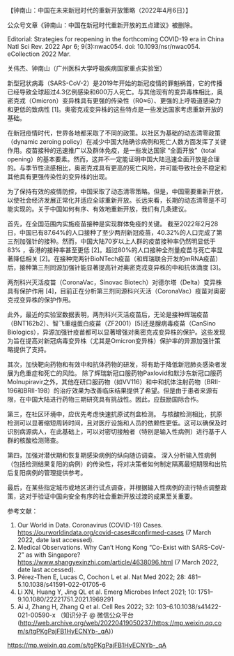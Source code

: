 【钟南山：中国在未来新冠时代的重新开放策略（2022年4月6日）】

公众号文章《钟南山：中国在新冠时代重新开放的五点建议》被删除。

Editorial: Strategies for reopening in the forthcoming COVID-19 era in China 
Natl Sci Rev. 2022 Apr 6; 9(3):nwac054. doi: 10.1093/nsr/nwac054. eCollection 2022 Mar. 

关伟杰、钟南山（广州医科大学呼吸疾病国家重点实验室）

新型冠状病毒（SARS-CoV-2）是2019年开始的新冠疫情的罪魁祸首，它的传播已经导致全球超过4.3亿例感染和600万人死亡。与其他现有的变异毒株相比，奥密克戎（Omicron）变异株具有更强的传染性（R0≈6）、更强的上呼吸道感染力和更低的致病性 [1]。奥密克戎变异株的这些特点是一些发达国家考虑重新开放的基础。

在新冠疫情时代，世界各地都采取了不同的政策。以社区为基础的动态清零政策（dynamic zeroing policy）在减少中国大陆确诊病例和死亡人数方面发挥了关键作用。疫苗接种的迅速推广以及群体免疫，是一些发达国家 “全面开放”（total opening）的基本要素。然而，这并不一定能证明中国大陆迅速全面开放是合理的。与季节性流感相比，奥密克戎具有更高的死亡风险，并可能导致社会不稳定和其他具有更强传染性的变异株的出现。

为了保持有效的疫情防控，中国采取了动态清零策略。但是，中国需要重新开放，以使社会经济发展正常化并适应全球重新开放。长远来看，长期的动态清零是不可能实现的。关于中国如何有序、有效地重新开放，我们有几条建议。

首先，在全国范围内实施疫苗接种是实现群体免疫的关键。
截至2022年2月28日，中国已有87.64%的人口接种了至少两剂新冠疫苗，40.32%的人口完成了第三剂加强针的接种。然而，中国大陆70岁以上人群的疫苗接种率仍然明显低于83% ，香港的接种率甚至更低 [2]。超过80%的人口接种全剂量疫苗与死亡率显著降低相关 [2]。在接种完两针BioNTech疫苗（和辉瑞联合开发的mRNA疫苗）后，接种第三剂同源加强针能显著提高针对奥密克戎变异株的中和抗体滴度 [3]。

两剂科兴灭活疫苗（CoronaVac，Sinovac Biotech）对德尔塔（Delta）变异株具有保护作用 [4]，目前正在分析第三剂同源科兴灭活（CoronaVac）疫苗对奥密克戎变异株的保护作用。

此外，最近的实验室数据表明，两剂科兴灭活疫苗后，无论是接种辉瑞疫苗（BNT162b2）、智飞重组蛋白疫苗（ZF2001）[5]还是腺病毒疫苗（CanSino Biologics），异源加强针疫苗都可以显著增强对奥密克戎变异株的保护。这些发现为旨在提高对新冠病毒变异株（尤其是Omicron变异株）保护率的异源加强针策略提供了支持。

其次，加快靶向药物和有效中和抗体药物的研发，将有助于降低新冠肺炎感染者发展为危重症和死亡的风险。
除了辉瑞新冠口服药物Paxlovid和默沙东新冠口服药Molnupiravir之外，其他在研口服药物（如VV116）和中和抗体注射药物（BRII-196和BRII-198）的治疗效果为改善临床结果提供了希望。但是由于患者来源有限，在中国大陆进行药物三期研究具有挑战性。因此，应鼓励国际合作。

第三，在社区环境中，应优先考虑快速抗原试剂盒检测。
与核酸检测相比，抗原检测可以显著缩短周转时间，且对医疗设施和人员的依赖性更低。这可以确保及时识别病源病人，在此基础上，可以对密切接触者（特别是输入性病例）进行基于人群的核酸检测筛查。

第四，加强对潜伏期和恢复期感染病例的纵向随访调查。
深入分析输入性病例（包括检测结果复阳的病例）的传染性，将对决策者如何制定隔离最短期限和出院后复阳病例的管理提供参考。

最后，在某些指定城市或地区进行试点调查，并根据输入性病例的流行特点调整政策，这对于验证中国向安全有序的社会重新开放过渡的成果至关重要。 

 参考文献：
1. Our World in Data. Coronavirus (COVID-19) Cases. https://ourworldindata.org/covid-cases#confirmed-cases (7 March 2022, date last accessed).
2. Medical Observations. Why Can’t Hong Kong “Co-Exist with SARS-CoV-2” as with Singapore? https://www.shangyexinzhi.com/article/4638096.html (7 March 2022, date last accessed).
3. Pérez-Then E, Lucas C, Cochon L et al.  Nat Med 2022; 28: 481–5.10.1038/s41591-022-01705-6
4. Li XN, Huang Y, Jing QL et al.  Emerg Microbes Infect 2021; 10: 1751–9.10.1080/22221751.2021.1969291
5. Ai J, Zhang H, Zhang Q et al.  Cell Res 2022; 32: 103–6.10.1038/s41422-021-00590-x
（知识分子 @ 微信公众平台 (http://web.archive.org/web/20220419050237/https://mp.weixin.qq.com/s/tgPKgPajFB1HyECNYb-_qA)）

https://mp.weixin.qq.com/s/tgPKgPajFB1HyECNYb-_qA